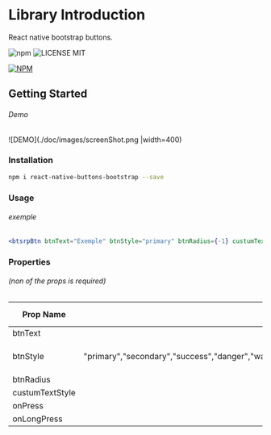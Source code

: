 # Library Introduction
 React native bootstrap buttons.

![npm](https://img.shields.io/badge/npm-v0.0.1-blue) ![LICENSE MIT](https://img.shields.io/badge/license-MIT-brightgreen.svg)

[![NPM](https://nodei.co/npm/react-native-buttons-bootstrap.png?downloads=true&downloadRank=true&stars=true)](https://nodei.co/npm/react-native-buttons-bootstrap/)

## Getting Started
###### Demo
![DEMO](./doc/images/screenShot.png |width=400)

### Installation

```bash
npm i react-native-buttons-bootstrap --save
```

### Usage

###### exemple

```jsx
<btsrpBtn btnText="Exemple" btnStyle="primary" btnRadius={-1} custumTextStyle={{textTransform:"uppercase"}} onPress={()=>{console.log("stop it!")}}  />

```

### Properties
###### (non of the props is required)

| Prop Name  | Type         |Default Value  |
| -----------|:------------:|--------------:|
|btnText     | string       | "DEFAULT"     |
|btnStyle    | string enum  "primary","secondary","success","danger","warning","info","outlinePrimary","outlineSecondary","outlineSuccess","outlineDanger","outlineWarning" ,"outlineInfo" | null      |
|btnRadius   | number       | 4             |
|custumTextStyle | Object   | null          |
|onPress     | void         | null          |
|onLongPress | void         | null          |



